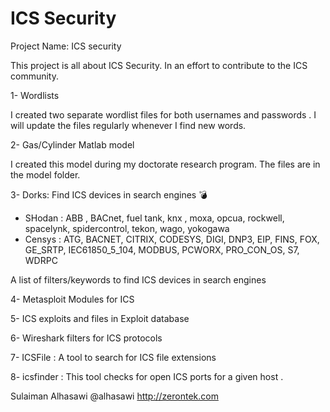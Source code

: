 # ICS Security
 Project Name: ICS security 

 This project is all about ICS Security. In an effort to contribute to the ICS community.

 1- Wordlists

I created two separate  wordlist files for both  usernames and passwords . I will update the files regularly whenever I find new words. 

2- Gas/Cylinder Matlab model

I created this model during my doctorate research program. The files are in the model folder.

3- Dorks: Find ICS devices in search engines :bomb: 
* SHodan : ABB , BACnet, fuel tank, knx , moxa, opcua, rockwell, spacelynk, spidercontrol, tekon, wago, yokogawa
* Censys : ATG, BACNET, CITRIX, CODESYS, DIGI, DNP3, EIP, FINS, FOX, GE_SRTP, IEC61850_5_104, MODBUS, PCWORX, PRO_CON_OS, S7, WDRPC

A list of filters/keywords to find ICS devices in search engines

4- Metasploit Modules for ICS 

5- ICS exploits and files in Exploit database 

6- Wireshark filters for ICS protocols 

7- ICSFile : A tool to search for ICS file extensions

8- icsfinder : This tool checks for open ICS ports for a given host .

 Sulaiman Alhasawi
 @alhasawi
 http://zerontek.com
